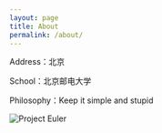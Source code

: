 ```yaml
---
layout: page
title: About
permalink: /about/
---
```


Address：北京

School：北京邮电大学

Philosophy：Keep it simple and stupid

![Project Euler](https://projecteuler.net/profile/liuyaqiu.png)
